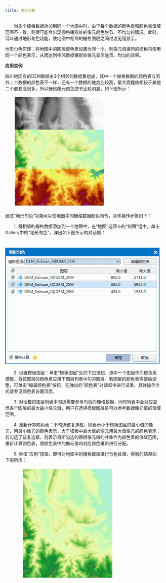 ```yaml
---
title: 地形匀色
---
```




　　当多个栅格数据添加到同一个地图中时，由于每个数据的颜色表和颜色表值域范围不一致，则很可能会出现栅格镶嵌处的像元颜色脱节、不均匀的情况。此时，可以通过地形匀色功能，使地图中相邻的栅格图层之间过渡无缝显示。
    
地形匀色原理：将地图中的图层颜色表设置为同一个，则像元值相同的栅格将使用同一个颜色表示，从而达到相邻数据镶嵌处像元显示连贯、均匀的效果。



**应用实例**  
  
四川地区有的DEM数据由3个相邻的数据集组成，其中一个栅格数据的颜色表与另外二个数据的颜色表不一样，还有一个数据的地势比较高，最大高程值相较于其他二个都要高很多，所以栅格像元颜色脱节比较明显，如下图所示：  

　　![](img/BalanceBefore.png)  
 
 通过“地形匀色”功能可以使地图中的栅格数据颜色均匀，具体操作步骤如下：


　　1.  将相邻的栅格数据添加到一个地图中，在“地图”选项卡的“制图”组中，单击Gallery中的“地形匀色”，弹出如下图所示的对话框：  
　　    
　　![](img/BalanceDia.png)  

　　2.  设置模板图层：单击“模板图层”处的下拉按钮，选中一个图层作为颜色表模板，将该图层的颜色表应用于图层列表中勾的图层。若图层的颜色表需要做调整，可单击“编辑颜色表”按钮，在弹出的“颜色表”对话框中进行设置，具体操作方式请参见颜色表设置页面。 

　　3.  对话框的图层列表中勾选需要参与匀色的栅格数据，同时列表中会对应显示各个图层的最大最小像元值，用户在选择模板图层是可以参考数据像元值的值域范围。 


　　4.  重新计算颜色表：不勾选该复选框，则表示小于模板图层的最小值的像元，用最小像元的颜色表示，大于模板中最大值的像元用最大值像元的颜色表示；若勾选了该复选框，则表示将所勾选的图层像元值的并集作为颜色表的值域范围，重新计算颜色表，使颜色表中的像元值和对应颜色重新进行分配。 


　　5.  单击“应用”按钮，即可对地图中的栅格数据进行匀色处理，得到的结果如下图所示： 

　　　　![](img/BalanceResult.png)

